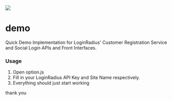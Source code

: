 <img src="https://camo.githubusercontent.com/36413f6e558b1d47c3d677b10de2027c55ed9557/687474703a2f2f646f63732e6c72636f6e74656e742e636f6d2f7265736f75726365732f6769746875622f62616e6e65722d31353434783530302e706e67">

# demo
Quick Demo Implementation for LoginRadius' Customer Registration Service and Social Login APIs and Front Interfaces.

### Usage

1. Open option.js
2. Fill in your LoginRadius API Key and Site Name respectively.
3. Everything should just start working

thank you
